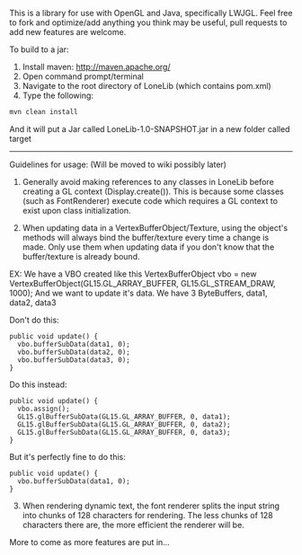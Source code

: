 This is a library for use with OpenGL and Java, specifically LWJGL.
Feel free to fork and optimize/add anything you think may be useful, pull requests to add new features are welcome.

To build to a jar:
1. Install maven: http://maven.apache.org/
2. Open command prompt/terminal
3. Navigate to the root directory of LoneLib (which contains pom.xml)
4. Type the following:
```bash
mvn clean install
```

And it will put a Jar called LoneLib-1.0-SNAPSHOT.jar in a new folder called target

------------------------------------------------------------

Guidelines for usage: (Will be moved to wiki possibly later)

1. Generally avoid making references to any classes in LoneLib before creating a GL context (Display.create()).
This is because some classes (such as FontRenderer) execute code which requires a GL context to exist upon class 
initialization.

2. When updating data in a VertexBufferObject/Texture, using the object's methods will always bind the buffer/texture
every time a change is made. Only use them when updating data if you don't know that the buffer/texture is already
bound.

EX: We have a VBO created like this
VertexBufferObject vbo = new VertexBufferObject(GL15.GL_ARRAY_BUFFER, GL15.GL_STREAM_DRAW, 1000);
And we want to update it's data. We have 3 ByteBuffers, data1, data2, data3

Don't do this:
```
public void update() {
  vbo.bufferSubData(data1, 0);
  vbo.bufferSubData(data2, 0);
  vbo.bufferSubData(data3, 0);
}
```
Do this instead:
```
public void update() {
  vbo.assign();
  GL15.glBufferSubData(GL15.GL_ARRAY_BUFFER, 0, data1);
  GL15.glBufferSubData(GL15.GL_ARRAY_BUFFER, 0, data2);
  GL15.glBufferSubData(GL15.GL_ARRAY_BUFFER, 0, data3);
}
```
But it's perfectly fine to do this:
```
public void update() {
  vbo.bufferSubData(data1, 0);
}
```

3. When rendering dynamic text, the font renderer splits the input string into chunks of 128 characters for rendering. 
The less chunks of 128 characters there are, the more efficient the renderer will be.

More to come as more features are put in...
